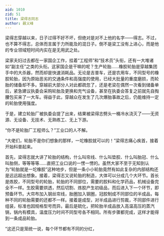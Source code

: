 ```yaml
---
aid: 1010
zid: 51
title: 梁得志同志
author: 聂义峰
---
```


梁得志穿越以来，日子过得不好不坏，但绝对是对不上他的名字——得志。不过，也不算不得志，总体而言属于力所能及的混日子。倒不是梁工没有上进心，而是他的专业领域短时间内实在是无用武之处。

梁家夫妇过去都在一家国企工作，挂着“工程师”和“技术员”头衔，还有一大堆诸如“副主任”之类的头衔。这家国企是干嘛的呢？生产轮胎……橡胶轮胎是穿越集团手中的大杀器，然而却是快速消耗品。无论是吉普车，还是农用车，不同型号的橡胶轮胎，因为原始恶劣的交通条件和高强度的使用，已经大批量的重度磨损，而轮胎的储备却不多。穿越前大部分人对此都疏忽了，还是老梁在偶然一次看到储备单后，紧急建议执委会采购轮胎及更换和充气设备，甚至在执委会答复之前就先自掏腰包买来了一大车。得益于此，穿越众在发生了几次爆胎事故之后，仍能维持一定的轮胎使用强度。

于是，建立轮胎厂被执委会提了出来，结果被梁得志劈头一桶冷水浇灭了——无资源、无设备、无技术、无熟练工、无上下游。

“你不是轮胎厂工程师么？”工业口的人不解。

“大佬们，轮胎不是你们想象的那样，一坨橡胶就可以的！”梁得志痛心疾首，接着开始科普起来。

首先，梁得志就大讲了轮胎的结构，什么叫帘线、什么叫垫胶、什么叫胎冠、什么叫胎侧，等等等等……直把工业口说的一愣一愣的。虽然大家不至于无知到认为“轮胎就是一坨橡胶”这种地步，但是一条小小轮胎竟然有如此复杂的内部结构还是远远超出想象。接着，梁得志又说轮胎的制造，大体可以分成几个大环节。首长是炼胶，不同型号的轮胎，轮胎的不同部位，需要的胶料和化学药品，机械设备完全不一样。生胶需要烘透，然后切割、炼胶产生初级品，而后进入下一个环节，即预备环节。大帘布加入钢丝帘线，胎圈加入钢圈，冠胶制成不同部位的半成品，每种不同的轮胎需要的还都不一样。接着是成型，对半成品进行剪裁，不同部件进行组装，标准也因规格型号而异。最后是硫化，把轮胎半成品放入高温高压的蒸汽锅，锅内有模具，温度压力时间不同型号各不相同。所有步骤都完成，这样才能得到一条成品轮胎。

“这还只是笼统一说，每个环节都有不同的分红，
